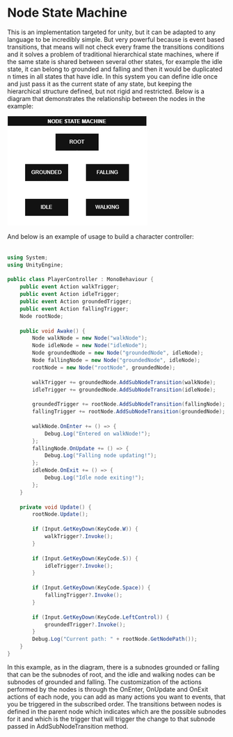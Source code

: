 # Node State Machine
This is an implementation targeted for unity, but it can be adapted to any language to be incredibly simple. But very powerful because is event based transitions, that means will not check every frame the transitions conditions and it solves a problem of traditional hierarchical state machines, where if the same state is shared between several other states, for example the idle state, it can belong to grounded and falling and then it would be duplicated n times in all states that have idle. In this system you can define idle once and just pass it as the current state of any state, but keeping the hierarchical structure defined, but not rigid and restricted. Below is a diagram that demonstrates the relationship between the nodes in the example:

![Node State Machine Diagram](example/NodeStateMachineDiagram.png)

And below is an example of usage to build a character controller:

```csharp

using System;
using UnityEngine;

public class PlayerController : MonoBehaviour {
    public event Action walkTrigger;
    public event Action idleTrigger;
    public event Action groundedTrigger;
    public event Action fallingTrigger;
    Node rootNode;
    
    public void Awake() {
        Node walkNode = new Node("walkNode");
        Node idleNode = new Node("idleNode");
        Node groundedNode = new Node("groundedNode", idleNode);
        Node fallingNode = new Node("groundedNode", idleNode);
        rootNode = new Node("rootNode", groundedNode);

        walkTrigger += groundedNode.AddSubNodeTransition(walkNode);
        idleTrigger += groundedNode.AddSubNodeTransition(idleNode);

        groundedTrigger += rootNode.AddSubNodeTransition(fallingNode);
        fallingTrigger += rootNode.AddSubNodeTransition(groundedNode);

        walkNode.OnEnter += () => {
            Debug.Log("Entered on walkNode!");
        };
        fallingNode.OnUpdate += () => {
            Debug.Log("Falling node updating!");
        };
        idleNode.OnExit += () => {
            Debug.Log("Idle node exiting!");
        };
    }

    private void Update() {
        rootNode.Update();

        if (Input.GetKeyDown(KeyCode.W)) {
            walkTrigger?.Invoke();
        }

        if (Input.GetKeyDown(KeyCode.S)) {
            idleTrigger?.Invoke();
        }

        if (Input.GetKeyDown(KeyCode.Space)) {
            fallingTrigger?.Invoke();
        }

        if (Input.GetKeyDown(KeyCode.LeftControl)) {
            groundedTrigger?.Invoke();
        }
        Debug.Log("Current path: " + rootNode.GetNodePath());
    }
}


```

In this example, as in the diagram, there is a subnodes grounded or falling that can be the subnodes of root, and the idle and walking nodes can be subnodes of grounded and falling. The customization of the actions performed by the nodes is through the OnEnter, OnUpdate and OnExit actions of each node, you can add as many actions you want to events, that you be triggered in the subscribed order. The transitions between nodes is defined in the parent node which indicates which are the possible subnodes for it and which is the trigger that will trigger the change to that subnode passed in AddSubNodeTransition method.